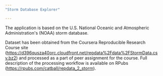 ```yaml
---
"Storm Database Explorer"

---
```

The application is based on the U.S. National Oceanic and Atmospheric Administration's (NOAA) storm database.

Dataset has been obtained from the 
Coursera Reproducible Research Course site (https://d396qusza40orc.cloudfront.net/repdata%2Fdata%2FStormData.csv.bz2) and processed as a part of peer assignment for the course. Full description of the processing workflow is available on RPubs (https://rpubs.com/catball/repdata_2_storm).


